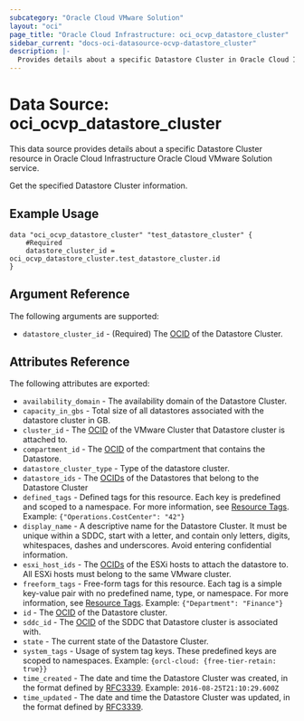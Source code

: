 ```yaml
---
subcategory: "Oracle Cloud VMware Solution"
layout: "oci"
page_title: "Oracle Cloud Infrastructure: oci_ocvp_datastore_cluster"
sidebar_current: "docs-oci-datasource-ocvp-datastore_cluster"
description: |-
  Provides details about a specific Datastore Cluster in Oracle Cloud Infrastructure Oracle Cloud VMware Solution service
---
```


# Data Source: oci_ocvp_datastore_cluster
This data source provides details about a specific Datastore Cluster resource in Oracle Cloud Infrastructure Oracle Cloud VMware Solution service.

Get the specified Datastore Cluster information.

## Example Usage

```hcl
data "oci_ocvp_datastore_cluster" "test_datastore_cluster" {
	#Required
	datastore_cluster_id = oci_ocvp_datastore_cluster.test_datastore_cluster.id
}
```

## Argument Reference

The following arguments are supported:

* `datastore_cluster_id` - (Required) The [OCID](https://docs.cloud.oracle.com/iaas/Content/General/Concepts/identifiers.htm) of the Datastore Cluster. 


## Attributes Reference

The following attributes are exported:

* `availability_domain` - The availability domain of the Datastore Cluster. 
* `capacity_in_gbs` - Total size of all datastores associated with the datastore cluster in GB.
* `cluster_id` - The [OCID](https://docs.cloud.oracle.com/iaas/Content/General/Concepts/identifiers.htm) of the VMware Cluster that Datastore cluster is attached to. 
* `compartment_id` - The [OCID](https://docs.cloud.oracle.com/iaas/Content/General/Concepts/identifiers.htm) of the compartment that contains the Datastore. 
* `datastore_cluster_type` - Type of the datastore cluster.
* `datastore_ids` - The [OCIDs](https://docs.cloud.oracle.com/iaas/Content/General/Concepts/identifiers.htm) of the Datastores that belong to the Datastore Cluster 
* `defined_tags` - Defined tags for this resource. Each key is predefined and scoped to a namespace. For more information, see [Resource Tags](https://docs.cloud.oracle.com/iaas/Content/General/Concepts/resourcetags.htm).  Example: `{"Operations.CostCenter": "42"}` 
* `display_name` - A descriptive name for the Datastore Cluster. It must be unique within a SDDC, start with a letter, and contain only letters, digits, whitespaces, dashes and underscores. Avoid entering confidential information. 
* `esxi_host_ids` - The [OCIDs](https://docs.cloud.oracle.com/iaas/Content/General/Concepts/identifiers.htm) of the ESXi hosts to attach the datastore to. All ESXi hosts must belong to the same VMware cluster. 
* `freeform_tags` - Free-form tags for this resource. Each tag is a simple key-value pair with no predefined name, type, or namespace. For more information, see [Resource Tags](https://docs.cloud.oracle.com/iaas/Content/General/Concepts/resourcetags.htm).  Example: `{"Department": "Finance"}` 
* `id` - The [OCID](https://docs.cloud.oracle.com/iaas/Content/General/Concepts/identifiers.htm) of the Datastore cluster. 
* `sddc_id` - The [OCID](https://docs.cloud.oracle.com/iaas/Content/General/Concepts/identifiers.htm) of the SDDC that Datastore cluster is associated with. 
* `state` - The current state of the Datastore Cluster.
* `system_tags` - Usage of system tag keys. These predefined keys are scoped to namespaces. Example: `{orcl-cloud: {free-tier-retain: true}}` 
* `time_created` - The date and time the Datastore Cluster was created, in the format defined by [RFC3339](https://tools.ietf.org/html/rfc3339). Example: `2016-08-25T21:10:29.600Z` 
* `time_updated` - The date and time the Datastore Cluster was updated, in the format defined by [RFC3339](https://tools.ietf.org/html/rfc3339). 

